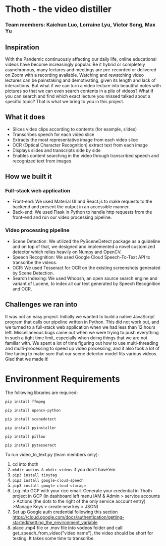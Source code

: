 # Thoth - the video distiller
### Team members: Kaichun Luo, Lorraine Lyu, Victor Song, Max Yu

## Inspiration
With the Pandemic continuously affecting our daily life, online educational videos have become increasingly popular. Be it hybrid or completely asynchronous, many lectures and meetings are pre-recorded or delivered on Zoom with a recording available. Watching and rewatching video lectures can be painstaking and demotivating, given its length and lack of interactions. But what if we can turn a video lecture into beautiful notes with pictures so that we can even search contents in a pile of videos? What if you can search and find which exact lecture you missed talked about a specific topic? That is what we bring to you in this project.

## What it does
- Slices video clips according to contents (for example, slides)
- Transcribes speech for each video slice
- Extracts the most representative image from each video slice
- OCR (Optical Character Recognition) extract text from each image
- Displays slides and transcripts side by side
- Enables content searching in the video through transcribed speech and recognized text from images

## How we built it
### Full-stack web application
- Front-end: We used Material UI and React.js to make requests to the backend and present the output in an accessible manner.
- Back-end: We used Flask in Python to handle http requests from the front-end and run our video processing pipeline.

### Video processing pipeline
- Scene Detection: We utilized the PySceneDetect package as a guideline and on top of that, we designed and implemented a novel customized detector which relies heavily on Numpy and OpenCV.
- Speech Recognition: We used Google Cloud Speech-To-Text API to transcribe the videos.
- OCR: We used Tesseract for OCR on the existing screenshots generated by Scene Detection.
- Search Indexing: We used Whoosh, an open source search engine and variant of Lucene, to index all our text generated by Speech Recognition and OCR.

## Challenges we ran into
It was not an easy project. Initially we wanted to build a native JavaScript program that calls our pipeline written in Python. This did not work out, and we turned to a full-stack web application when we had less than 12 hours left. Miscellaneous bugs came out when we were trying to push everything in such a tight time limit, especially when doing things that we are not familiar with. We spent a lot of time figuring out how to use multi-threading and multi-processing to speed up video processing, and it also took a lot of fine tuning to make sure that our scene detector model fits various videos. Glad that we made it!


# Environment Requirements

The following libraries are required:

`pip install ffmpeg`

`pip install opencv-python`

`pip install scenedetect`

`pip install pyinstaller`

`pip install pillow`

`pip install pytesseract`

To run video_to_text.py (team members only):

1. cd into thoth
2. `mkdir audios & mkdir videos` if you don't have'em
3. `pip3 install tinytag`
4. `pip3 install google-cloud-speech`
5. `pip3 install google-cloud-storage`
6. Log into GCP with your rice email. Generate your credential in Thoth project in GCP (in dashboard left menu IAM & Admin > service accounts > Actions (the dots to the right of the only service account entry)  >Manage Keys > create new key > JSON) 
7. Set up Google auth credential following this section https://cloud.google.com/docs/authentication/getting-started#setting_the_environment_variable 
8. place .mp4 file or .mov file into vodeos folder and call get_speech_from_video("video name"), the video should be short for testing. It takes some time to transcribe.
